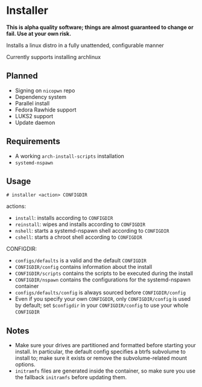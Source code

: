# Installer

**This is alpha quality software; things are almost guaranteed to change or fail. Use at your own risk.**

Installs a linux distro in a fully unattended, configurable manner

Currently supports installing archlinux

## Planned
- Signing on `nicopwn` repo
- Dependency system
- Parallel install
- Fedora Rawhide support
- LUKS2 support
- Update daemon

## Requirements
- A working `arch-install-scripts` installation
- `systemd-nspawn`

## Usage
`# installer <action> CONFIGDIR`

actions:
- `install`: installs according to `CONFIGDIR`
- `reinstall`: wipes and installs according to `CONFIGDIR`
- `nshell`: starts a systemd-nspawn shell according to `CONFIGDIR`
- `cshell`: starts a chroot shell according to `CONFIGDIR`

CONFIGDIR:
- `configs/defaults` is a valid and the default `CONFIGDIR`
- `CONFIGDIR/config` contains information about the install
- `CONFIGDIR/scripts` contains the scripts to be executed during the install
- `CONFIGDIR/nspawn` contains the configurations for the systemd-nspawn container
- `configs/defaults/config` is always sourced before `CONFIGDIR/config`
- Even if you specify your own `CONFIGDIR`, only `CONFIGDIR/config` is used by default; set `$configdir` in your `CONFIGDIR/config` to use your whole `CONFIGDIR`

## Notes
- Make sure your drives are partitioned and formatted before starting your install. In particular, the default config specifies a btrfs subvolume to install to; make sure it exists or remove the subvolume-related mount options.
- `initramfs` files are generated inside the container, so make sure you use the fallback `initramfs` before updating them.